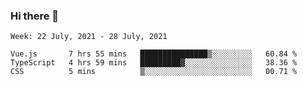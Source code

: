 ### Hi there 👋
<!--START_SECTION:waka-->
```text
Week: 22 July, 2021 - 28 July, 2021

Vue.js       7 hrs 55 mins   ███████████████▒░░░░░░░░░   60.84 % 
TypeScript   4 hrs 59 mins   █████████▓░░░░░░░░░░░░░░░   38.36 % 
CSS          5 mins          ▒░░░░░░░░░░░░░░░░░░░░░░░░   00.71 % 
```
<!--END_SECTION:waka-->

<p align="center"> </p>


<!--
**thallard/thallard** is a ✨ _special_ ✨ repository because its `README.md` (this file) appears on your GitHub profile.

Here are some ideas to get you started:

- 🔭 I’m currently working on ...
- 🌱 I’m currently learning ...
- 👯 I’m looking to collaborate on ...
- 🤔 I’m looking for help with ...
- 💬 Ask me about ...
- 📫 How to reach me: ...
- 😄 Pronouns: ...
- ⚡ Fun fact: ...
-->
